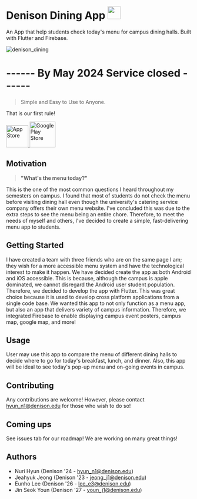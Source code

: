 # Denison Dining App  <img src="https://github.com/NuriHyun03/New_DenisonDining/assets/106914387/6a5e025f-c867-469e-87e7-684245027fd4" width="35">

An App that help students check today's menu for campus dining halls. 
Built with Flutter and Firebase.


![denison_dining](https://github.com/user-attachments/assets/ecc1749d-e002-4491-8c2a-a7b4dc55fc86)


# ------ By May 2024 Service closed ------

> Simple and Easy to Use to Anyone.

That is our first rule!

<a href="https://apps.apple.com/us/app/denison-dining/id6468892325">
  <img src="https://github.com/NuriHyun03/New_DenisonDining/assets/106914387/9b87dee1-bfb0-4978-9416-105a621fa924" alt="App Store" height="60" >
</a>
<a href="https://play.google.com/store/apps/details?id=com.weMakeApp.denisonDining">
  <img src="https://github.com/NuriHyun03/New_DenisonDining/assets/106914387/f9aab28e-32e9-4c52-aab5-a30590199dc3" alt="Google Play Store" height="70">
</a>

## Motivation

> **"What's the menu today?"**

This is the one of the most common questions I heard throughout my semesters on campus. I found that most of students do not check the menu before visiting dining hall even though the university's catering service company offers their own menu website. I've concluded this was due to the extra steps to see the menu being an entire chore. Therefore, to meet the needs of myself and others, I've decided to create a simple, fast-delivering menu app to students.

## Getting Started

I have created a team with three friends who are on the same page I am; they wish for a more accessible menu system and have the technological interest to make it happen. We have decided create the app as both Android and iOS accessible. This is because, although the campus is apple dominated, we cannot disregard the Android user student population. Therefore, we decided to develop the app with Flutter. This was great choice because it is used to develop cross platform applications from a single code base. We wanted this app to not only function as a menu app, but also an app that delivers variety of campus information. Therefore, we integrated Firebase to enable displaying campus event posters, campus map, google map, and more!

## Usage

User may use this app to compare the menu of different dining halls to decide where to go for today's breakfast, lunch, and dinner. Also, this app will be ideal to see today's pop-up menu and on-going events in campus.

## Contributing

Any contributions are welcome! However, please contact hyun_n1@denison.edu for those who wish to do so!

## Coming ups

See issues tab for our roadmap! We are working on many great things!

## Authors

 - Nuri Hyun (Denison '24 - hyun_n1@denison.edu)
 - Jeahyuk Jeong (Denison '23 - jeong_j1@denison.edu)
 - Eunho Lee (Denison '26 - lee_e3@denison.edu)
 - Jin Seok Youn (Denison '27 - youn_j1@denison.edu)
